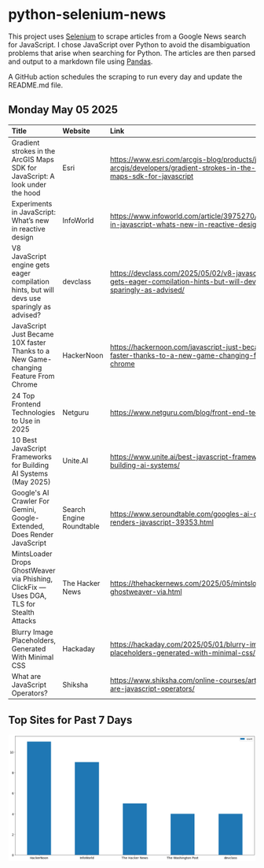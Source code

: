 # python-selenium-news

This project uses [Selenium](https://www.seleniumhq.org/) to scrape articles from a Google News search for JavaScript.
I chose JavaScript over Python to avoid the disambiguation problems that arise when searching for Python.
The articles are then parsed and output to a markdown file using [Pandas](https://pandas.pydata.org/).

A GitHub action schedules the scraping to run every day and update the README.md file.

## Monday May 05 2025


| Title                                                                                      | Website                  | Link                                                                                                                      |
|:-------------------------------------------------------------------------------------------|:-------------------------|:--------------------------------------------------------------------------------------------------------------------------|
| Gradient strokes in the ArcGIS Maps SDK for JavaScript: A look under the hood              | Esri                     | https://www.esri.com/arcgis-blog/products/js-api-arcgis/developers/gradient-strokes-in-the-arcgis-maps-sdk-for-javascript |
| Experiments in JavaScript: What’s new in reactive design                                   | InfoWorld                | https://www.infoworld.com/article/3975270/experiments-in-javascript-whats-new-in-reactive-design.html                     |
| V8 JavaScript engine gets eager compilation hints, but will devs use sparingly as advised? | devclass                 | https://devclass.com/2025/05/02/v8-javascript-engine-gets-eager-compilation-hints-but-will-devs-use-sparingly-as-advised/ |
| JavaScript Just Became 10X faster Thanks to a New Game-changing Feature From Chrome        | HackerNoon               | https://hackernoon.com/javascript-just-became-10x-faster-thanks-to-a-new-game-changing-feature-from-chrome                |
| 24 Top Frontend Technologies to Use in 2025                                                | Netguru                  | https://www.netguru.com/blog/front-end-technologies                                                                       |
| 10 Best JavaScript Frameworks for Building AI Systems (May 2025)                           | Unite.AI                 | https://www.unite.ai/best-javascript-frameworks-for-building-ai-systems/                                                  |
| Google's AI Crawler For Gemini, Google-Extended, Does Render JavaScript                    | Search Engine Roundtable | https://www.seroundtable.com/googles-ai-crawler-renders-javascript-39353.html                                             |
| MintsLoader Drops GhostWeaver via Phishing, ClickFix — Uses DGA, TLS for Stealth Attacks   | The Hacker News          | https://thehackernews.com/2025/05/mintsloader-drops-ghostweaver-via.html                                                  |
| Blurry Image Placeholders, Generated With Minimal CSS                                      | Hackaday                 | https://hackaday.com/2025/05/01/blurry-image-placeholders-generated-with-minimal-css/                                     |
| What are JavaScript Operators?                                                             | Shiksha                  | https://www.shiksha.com/online-courses/articles/what-are-javascript-operators/                                            |
## Top Sites for Past 7 Days

![Graph of Top Sites](https://raw.githubusercontent.com/dan-mba/python-selenium-news/main/last-week.png)
